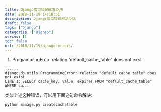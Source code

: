 ```yaml
---
title: Django常见错误解决办法
date: 2018-11-19 14:10:51
description: Django常见错误解决办法
draft: false
tags: ["Django"]
categories: ["Django"]
series: []
toc: false
url: /2018/11/19/django-errors/
---
```

1. ProgrammingError: relation "default_cache_table" does not exist

```text
......
django.db.utils.ProgrammingError: relation "default_cache_table" does not exist
LINE 1: SELECT cache_key, value, expires FROM "default_cache_table" WHERE ca...
```

类似上述这种错误，可以用下面这句命令解决:

```text
python manage.py createcachetable
```

